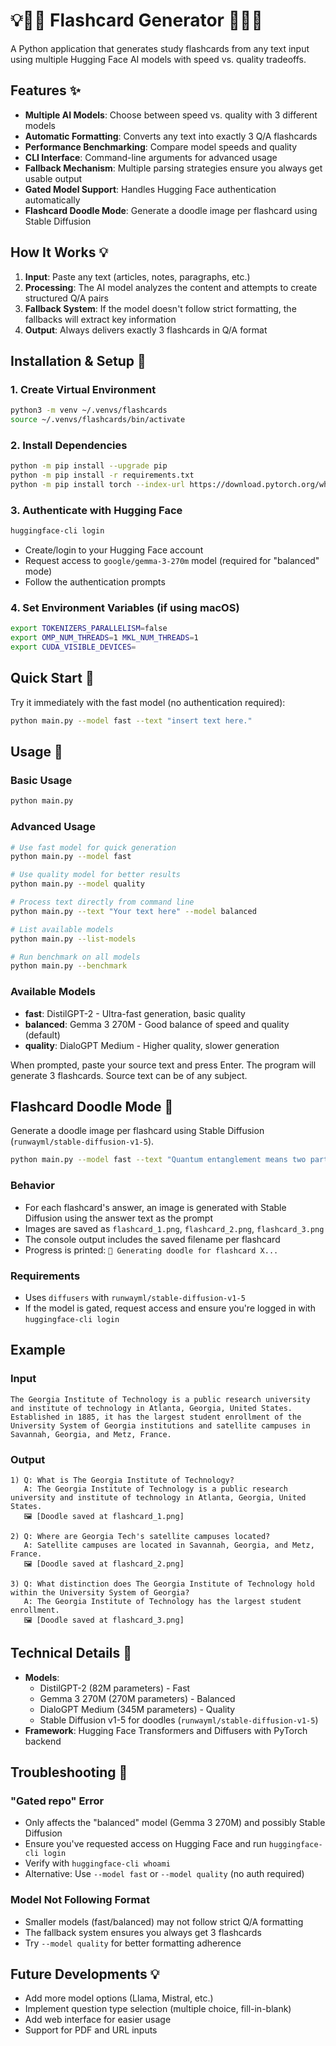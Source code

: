 # 💡📝📖 Flashcard Generator 📖📝💡

A Python application that generates study flashcards from any text input using multiple Hugging Face AI models with speed vs. quality tradeoffs.

## Features ✨

- **Multiple AI Models**: Choose between speed vs. quality with 3 different models
- **Automatic Formatting**: Converts any text into exactly 3 Q/A flashcards
- **Performance Benchmarking**: Compare model speeds and quality
- **CLI Interface**: Command-line arguments for advanced usage
- **Fallback Mechanism**: Multiple parsing strategies ensure you always get usable output
- **Gated Model Support**: Handles Hugging Face authentication automatically
- **Flashcard Doodle Mode**: Generate a doodle image per flashcard using Stable Diffusion

## How It Works 💡

1. **Input**: Paste any text (articles, notes, paragraphs, etc.)
2. **Processing**: The AI model analyzes the content and attempts to create structured Q/A pairs
3. **Fallback System**: If the model doesn't follow strict formatting, the fallbacks will extract key information
4. **Output**: Always delivers exactly 3 flashcards in Q/A format

## Installation & Setup 🔧

### 1. Create Virtual Environment
```bash
python3 -m venv ~/.venvs/flashcards
source ~/.venvs/flashcards/bin/activate
```

### 2. Install Dependencies
```bash
python -m pip install --upgrade pip
python -m pip install -r requirements.txt
python -m pip install torch --index-url https://download.pytorch.org/whl/cpu
```

### 3. Authenticate with Hugging Face
```bash
huggingface-cli login
```
- Create/login to your Hugging Face account
- Request access to `google/gemma-3-270m` model (required for "balanced" mode)
- Follow the authentication prompts

### 4. Set Environment Variables (if using macOS)
```bash
export TOKENIZERS_PARALLELISM=false
export OMP_NUM_THREADS=1 MKL_NUM_THREADS=1
export CUDA_VISIBLE_DEVICES=
```

## Quick Start 📝

Try it immediately with the fast model (no authentication required):
```bash
python main.py --model fast --text "insert text here."
```

## Usage 📝

### Basic Usage
```bash
python main.py
```

### Advanced Usage
```bash
# Use fast model for quick generation
python main.py --model fast

# Use quality model for better results
python main.py --model quality

# Process text directly from command line
python main.py --text "Your text here" --model balanced

# List available models
python main.py --list-models

# Run benchmark on all models
python main.py --benchmark
```

### Available Models
- **fast**: DistilGPT-2 - Ultra-fast generation, basic quality
- **balanced**: Gemma 3 270M - Good balance of speed and quality (default)
- **quality**: DialoGPT Medium - Higher quality, slower generation

When prompted, paste your source text and press Enter. The program will generate 3 flashcards. Source text can be of any subject.

## Flashcard Doodle Mode 🎨

Generate a doodle image per flashcard using Stable Diffusion (`runwayml/stable-diffusion-v1-5`).

```bash
python main.py --model fast --text "Quantum entanglement means two particles share linked states." --doodle
```

### Behavior
- For each flashcard's answer, an image is generated with Stable Diffusion using the answer text as the prompt
- Images are saved as `flashcard_1.png`, `flashcard_2.png`, `flashcard_3.png`
- The console output includes the saved filename per flashcard
- Progress is printed: `🎨 Generating doodle for flashcard X...`

### Requirements
- Uses `diffusers` with `runwayml/stable-diffusion-v1-5`
- If the model is gated, request access and ensure you're logged in with `huggingface-cli login`

## Example

### Input
```
The Georgia Institute of Technology is a public research university and institute of technology in Atlanta, Georgia, United States. Established in 1885, it has the largest student enrollment of the University System of Georgia institutions and satellite campuses in Savannah, Georgia, and Metz, France.
```

### Output
```
1) Q: What is The Georgia Institute of Technology?
   A: The Georgia Institute of Technology is a public research university and institute of technology in Atlanta, Georgia, United States.
   🖼️ [Doodle saved at flashcard_1.png]

2) Q: Where are Georgia Tech's satellite campuses located?
   A: Satellite campuses are located in Savannah, Georgia, and Metz, France.
   🖼️ [Doodle saved at flashcard_2.png]

3) Q: What distinction does The Georgia Institute of Technology hold within the University System of Georgia?
   A: The Georgia Institute of Technology has the largest student enrollment.
   🖼️ [Doodle saved at flashcard_3.png]
```

## Technical Details 📝

- **Models**: 
  - DistilGPT-2 (82M parameters) - Fast
  - Gemma 3 270M (270M parameters) - Balanced  
  - DialoGPT Medium (345M parameters) - Quality
  - Stable Diffusion v1-5 for doodles (`runwayml/stable-diffusion-v1-5`)
- **Framework**: Hugging Face Transformers and Diffusers with PyTorch backend

## Troubleshooting 🔧

### "Gated repo" Error
- Only affects the "balanced" model (Gemma 3 270M) and possibly Stable Diffusion
- Ensure you've requested access on Hugging Face and run `huggingface-cli login`
- Verify with `huggingface-cli whoami`
- Alternative: Use `--model fast` or `--model quality` (no auth required)

### Model Not Following Format
- Smaller models (fast/balanced) may not follow strict Q/A formatting
- The fallback system ensures you always get 3 flashcards
- Try `--model quality` for better formatting adherence

## Future Developments 💡
- Add more model options (Llama, Mistral, etc.)
- Implement question type selection (multiple choice, fill-in-blank)
- Add web interface for easier usage
- Support for PDF and URL inputs
